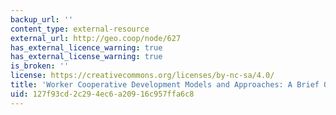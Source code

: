 ```yaml
---
backup_url: ''
content_type: external-resource
external_url: http://geo.coop/node/627
has_external_licence_warning: true
has_external_license_warning: true
is_broken: ''
license: https://creativecommons.org/licenses/by-nc-sa/4.0/
title: 'Worker Cooperative Development Models and Approaches: A Brief Overview'
uid: 127f93cd-2c29-4ec6-a209-16c957ffa6c8
---
```

